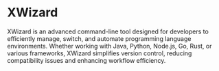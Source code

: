 # XWizard
XWizard is an advanced command-line tool designed for developers to efficiently manage, switch, and automate programming language environments. Whether working with Java, Python, Node.js, Go, Rust, or various frameworks, XWizard simplifies version control, reducing compatibility issues and enhancing workflow efficiency.
